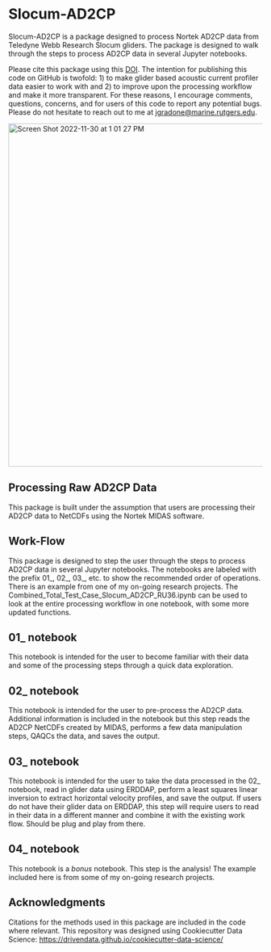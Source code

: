 # Slocum-AD2CP

Slocum-AD2CP is a package designed to process Nortek AD2CP data from Teledyne Webb Research Slocum gliders. The package is designed to walk through the steps to process AD2CP data in several Jupyter notebooks.

Please cite this package using this [DOI](https://doi.org/10.5281/zenodo.7416126). The intention for publishing this code on GitHub is twofold: 1) to make glider based acoustic current profiler data easier to work with and 2) to improve upon the processing workflow and make it more transparent. For these reasons, I encourage comments, questions, concerns, and for users of this code to report any potential bugs. Please do not hesitate to reach out to me at jgradone@marine.rutgers.edu.

<img width="680" alt="Screen Shot 2022-11-30 at 1 01 27 PM" src="https://user-images.githubusercontent.com/43152605/204873998-595184d4-4221-49bf-9134-cc85f56b9bb0.png">


Processing Raw AD2CP Data
----------------------
This package is built under the assumption that users are processing their AD2CP data to NetCDFs using the Nortek MIDAS software.

Work-Flow
----------------------
This package is designed to step the user through the steps to process AD2CP data in several Jupyter notebooks. The notebooks are labeled with the prefix 01_, 02_, 03_, etc. to show the recommended order of operations. There is an example from one of my on-going research projects. The Combined_Total_Test_Case_Slocum_AD2CP_RU36.ipynb can be used to look at the entire processing workflow in one notebook, with some more updated functions.


01_ notebook
----------------------
This notebook is intended for the user to become familiar with their data and some of the processing steps through a quick data exploration.

02_ notebook
----------------------
This notebook is intended for the user to pre-process the AD2CP data. Additional information is included in the notebook but this step reads the AD2CP NetCDFs created by MIDAS, performs a few data manipulation steps, QAQCs the data, and saves the output.

03_ notebook
----------------------
This notebook is intended for the user to take the data processed in the 02_ notebook, read in glider data using ERDDAP, perform a least squares linear inversion to extract horizontal velocity profiles, and save the output. If users do not have their glider data on ERDDAP, this step will require users to read in their data in a different manner and combine it with the existing work flow. Should be plug and play from there.

04_ notebook
----------------------
This notebook is a *bonus* notebook. This step is the analysis! The example included here is from some of my on-going research projects.


Acknowledgments
----------------------
Citations for the methods used in this package are included in the code where relevant. This repository was designed using Cookiecutter Data Science: https://drivendata.github.io/cookiecutter-data-science/
